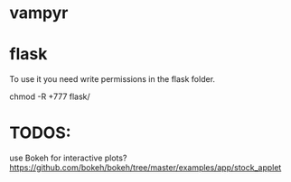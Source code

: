 vampyr
======

flask
=====

To use it you need write permissions in the flask folder.

chmod -R +777 flask/

TODOS:
======

use Bokeh for interactive plots? https://github.com/bokeh/bokeh/tree/master/examples/app/stock_applet

